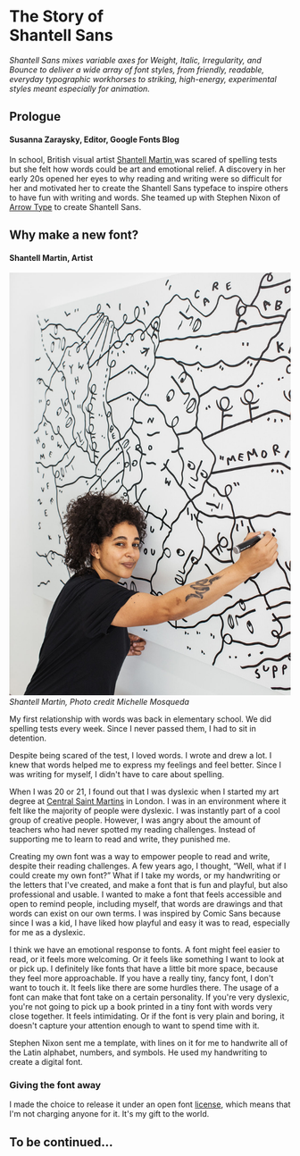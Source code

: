 # The Story of<br/>Shantell Sans

_Shantell Sans mixes variable axes for Weight, Italic, Irregularity, and Bounce to deliver a wide array of font styles, from friendly, readable, everyday typographic workhorses to striking, high-energy, experimental styles meant especially for animation._

## Prologue

#### Susanna Zaraysky, Editor, Google Fonts Blog

In school, British visual artist [Shantell Martin ](https://shantellmartin.art/)was scared of spelling tests but she felt how words could be art and emotional relief. A discovery in her early 20s opened her eyes to why reading and writing were so difficult for her and motivated her to create the Shantell Sans typeface to inspire others to have fun with writing and words. She teamed up with Stephen Nixon of [Arrow Type](https://www.arrowtype.com/) to create Shantell Sans. 


## Why make a new font?

#### Shantell Martin, Artist

 ![Woman holding a black marker drawing on a white canvas](src/assets/shantell-martin-by-Michelle-Mosqueda1.jpg "Shantell Martin, Photo credit Michelle Mosqueda")
 *Shantell Martin, Photo credit Michelle Mosqueda*

My first relationship with words was back in elementary school. We did spelling tests every week. Since I never passed them, I had to sit in detention.

Despite being scared of the test, I loved words. I wrote and drew a lot. I knew that words helped me to express my feelings and feel better. Since I was writing for myself, I didn't have to care about spelling. 

When I was 20 or 21, I found out that I was dyslexic when I started my art degree at [Central Saint Martins](https://www.arts.ac.uk/colleges/central-saint-martins) in London. I was in an environment where it felt like the majority of people were dyslexic.  I was instantly part of a cool group of creative people. However, I was angry about the amount of teachers who had never spotted my reading challenges. Instead of supporting me to learn to read and write, they punished me.

Creating my own font was a way to empower people to read and write, despite their reading challenges. A few years ago, I thought, “Well, what if I could create my own font?” What if I take my words, or my handwriting or the letters that I've created, and make a font that is fun and playful, but also professional and usable. I wanted to make a font that feels accessible and open to remind people, including myself, that words are drawings and that words can exist on our own terms. I was inspired by Comic Sans because since I was a kid, I have liked how playful and easy it was to read, especially for me as a dyslexic.

I think we have an emotional response to fonts. A font might feel easier to read, or it feels more welcoming. Or it feels like something I want to look at or pick up. I definitely like fonts that have a little bit more space, because they feel more approachable. If you have a really tiny, fancy font, I don't want to touch it. It feels like there are some hurdles there. The usage of a font can make that font take on a certain personality. If you're very dyslexic, you're not going to pick up a book printed in a tiny font with words very close together. It feels intimidating. Or if the font is very plain and boring,  it doesn't capture your attention enough to want to spend time with it.

Stephen Nixon sent me a template, with lines on it for me to handwrite all of the Latin alphabet, numbers, and symbols. He used my handwriting to create a digital font.

### Giving the font away

I made the choice to release it under an open font [license](https://fonts.google.com/knowledge/glossary/licensing), which means that I'm not charging anyone for it. It's my gift to the world. 

## To be continued...

<!-- 
<p id="gdcalert3" ><span style="color: red; font-weight: bold">>>>>>  gd2md-html alert: inline image link here (to images/image3.jpg). Store image on your image server and adjust path/filename/extension if necessary. </span><br>(<a href="#">Back to top</a>)(<a href="#gdcalert4">Next alert</a>)<br><span style="color: red; font-weight: bold">>>>>> </span></p>


![alt_text](images/image3.jpg "image_tooltip")


_[“The May Room” by Shantell Martin.](https://shantellmartin.art/work/the-may-room/) Governors Island, NY. Photo by Timothy Schenck. The words on the floor read Way: May you find self_

I wanted to create a typeface by a living artist, and perhaps inspire other living artists to create their own typography. I'm curious to see what people will do with it. I'm giving up control over something that is innately mine since Shantell Sans is based on my handwriting and is quite personal. 

I would really love to see children and young adults use it and learn about how it came about. I want to see it being used for personal projects, or even bigger design projects. I think with something like this, when you put it out into the wild, it's going to be used in ways that you probably didn't even think of.

I have started to use Shantell Sans in some of my projects. I designed key tags with Shantell Sans type for the [Whitney Museum shop](https://shantellmartin.art/work/x-whitney-museum-shop/) in New York City. I also did a project with Cash App, a financial services platform, to create a cash card. The cash tag and the numbers and everything on the back of the card is in Shantell Sans.



<p id="gdcalert4" ><span style="color: red; font-weight: bold">>>>>>  gd2md-html alert: inline image link here (to images/image4.png). Store image on your image server and adjust path/filename/extension if necessary. </span><br>(<a href="#">Back to top</a>)(<a href="#gdcalert5">Next alert</a>)<br><span style="color: red; font-weight: bold">>>>>> </span></p>


![alt_text](images/image4.png "image_tooltip")



#### Key tags for the Whitney Shop, by [Various Keytags](https://variouskeytags.com/), featuring artwork by Shantell Martin and text in Shantell Sans

I collaborated with Google Fonts because I wanted to find a partner that could make the font be visible and successful.


## Design Process

#### Stephen Nixon, type designer

When Shantell reached out and said, “Let’s make a marker font,” I was on board from the start.

I first encountered Shantell’s work in a large mural, which I love for its exploratory, semi-spontaneous, and playful line artwork. 

Marker fonts, such as Comic Sans, are designed to mimic the appearance of [handwriting](https://fonts.google.com/knowledge/glossary/handwriting) done with a marker. Although they elicit an emotional response,  they are an underappreciated genre of type design. 

To make a great market font with widespread adoption, I had these 5 goals: 



1. Appeal to everyday computer users
2. Function well in a wide variety of communication (display and text)
3. Do something new
4. Be legible, accessible, and easy to read
5. Be an adaptation of Shantell’s marker handwriting

### 1. Appeal


For it to be easy to use, Shantell Sans had to have the proportions and styles of a modern font. 

Shantell Sans matches the general average for proportions and weights of most modern, common sans-serif fonts. This familiarity helps make it easy for designers to use in a wide variety of projects.



<p id="gdcalert5" ><span style="color: red; font-weight: bold">>>>>>  gd2md-html alert: inline image link here (to images/image5.png). Store image on your image server and adjust path/filename/extension if necessary. </span><br>(<a href="#">Back to top</a>)(<a href="#gdcalert6">Next alert</a>)<br><span style="color: red; font-weight: bold">>>>>> </span></p>


![alt_text](images/image5.png "image_tooltip")


_Caption: A comparison of Shantell Sans to Roboto, showing that they share similar overall proportions_

Alt text: Two columns of six lines of text in Shantell Sans and Roboto

### 2. Function for different types of communication


The spacing had to work well for small text. The letters are a little wider than an average font, and the spacing between them isn’t too tight. Also, the kerning is optimized for smallish sizes. The typeface had to support a wide range of languages (380+) and be open-source.



<p id="gdcalert6" ><span style="color: red; font-weight: bold">>>>>>  gd2md-html alert: inline image link here (to images/image6.png). Store image on your image server and adjust path/filename/extension if necessary. </span><br>(<a href="#">Back to top</a>)(<a href="#gdcalert7">Next alert</a>)<br><span style="color: red; font-weight: bold">>>>>> </span></p>


![alt_text](images/image6.png "image_tooltip")


_Caption: Some of the languages supported by Shantell Sans _

_Alt text: All human beings are born free and equal in dignity and rights in different languages on 14 lines _

### 3. Explore new territory


To offer flexibility, the font should have a good range of weights and be a variable font. I brought the spontaneous and vibrant quality of Shantell’s work into some experimental variable axes. For detailed typography for densely-packed information, such as on a business card, the typeface had to also include OpenType features like tabular vs proportional figures, fractions, and localized forms.



<p id="gdcalert7" ><span style="color: red; font-weight: bold">>>>>>  gd2md-html alert: inline image link here (to images/image7.gif). Store image on your image server and adjust path/filename/extension if necessary. </span><br>(<a href="#">Back to top</a>)(<a href="#gdcalert8">Next alert</a>)<br><span style="color: red; font-weight: bold">>>>>> </span></p>


![alt_text](images/image7.gif "image_tooltip")


_Caption: Animation of all five variable axes of Shantell Sans: Weight, Italic, Irregularity, Bounce, and Tracking_

_Alt text: “Typography is kinetic” text changing shape _

### 4. Easy to read


To make sure the font met Shantell’s goals of making an easy-to-read font, I made sure that the characters could be distinguished from one another. Shantell naturally writes letters like “b”, “d”, “p”, “q” and “n” and “u” that are clearly differentiated from one another through a contrast of simple shapes and well-placed exit [strokes](https://fonts.google.com/knowledge/glossary/stroke). Shantell sometimes writes the uppercase “I” and numeral “1” as only straight lines. To keep these letters distinct, I added serifs to the uppercase “I” and a flag to “1.”

The lowercase “n” and “u” are differentiated because the “n” has a typical, "zig-zag" form, while the u has a simplified form without a tail or exit stroke. 



<p id="gdcalert8" ><span style="color: red; font-weight: bold">>>>>>  gd2md-html alert: inline image link here (to images/image8.png). Store image on your image server and adjust path/filename/extension if necessary. </span><br>(<a href="#">Back to top</a>)(<a href="#gdcalert9">Next alert</a>)<br><span style="color: red; font-weight: bold">>>>>> </span></p>


![alt_text](images/image8.png "image_tooltip")


Caption: Exit strokes, flags, and zig-zag differentiate letters with similar structures. 

Alt text: Nine letterforms on two lines of text 

As you might expect in a handwritten font, the “a” and “g” use the single-story forms that kids tend to learn in school, keeping the font friendly and familiar. 



<p id="gdcalert9" ><span style="color: red; font-weight: bold">>>>>>  gd2md-html alert: inline image link here (to images/image9.png). Store image on your image server and adjust path/filename/extension if necessary. </span><br>(<a href="#">Back to top</a>)(<a href="#gdcalert10">Next alert</a>)<br><span style="color: red; font-weight: bold">>>>>> </span></p>


![alt_text](images/image9.png "image_tooltip")


Caption: The single-story lowercase “a” and “g” \
Alt text: The “a” and “g” highlighted in the word “amazing”

To ensure that Shantell Sans stays readable in blocks of text, the [glyph](https://fonts.google.com/knowledge/glossary/glyph) [widths](https://fonts.google.com/knowledge/glossary/width) and margins are slightly generous. 

**5. Adaptation of marker handwriting ** \


We didn’t want to replicate Shantell’s handwriting. We wanted to create a successful font with Shantell’s writing as a core inspiration. 

Shantell chose her favorite medium-sized felt tip marker ([Staedtler Lumocolor M](https://www.staedtler.com/intl/en/products/markers/permanent-marker/lumocolor-31-mixed-sets-universal-pens-31-9wp4gs/)) and wrote several uppercase and lowercase pangrams (sentences including all letters of the alphabet). She also wrote strings of numbers, punctuation, and symbols, plus a few words with [diacritics/accent marks](https://fonts.google.com/knowledge/glossary/diacritic_accent_marks). 



<p id="gdcalert10" ><span style="color: red; font-weight: bold">>>>>>  gd2md-html alert: inline image link here (to images/image10.jpg). Store image on your image server and adjust path/filename/extension if necessary. </span><br>(<a href="#">Back to top</a>)(<a href="#gdcalert11">Next alert</a>)<br><span style="color: red; font-weight: bold">>>>>> </span></p>


![alt_text](images/image10.jpg "image_tooltip")


Caption:  holding a Staedtler Lumocolor M, the same marker used to write the sample text (pictured in the background). The markers are custom-printed with Shantell Sans

Alt text: Right hand holding two markers, paper with handwriting

I traced Shantell’s writing samples and then converted her handwriting into a digital font. This process required balancing two objectives: keeping the best, most unique gestures, while normalizing heights, widths, spacing, and upright balance.



<p id="gdcalert11" ><span style="color: red; font-weight: bold">>>>>>  gd2md-html alert: inline image link here (to images/image11.png). Store image on your image server and adjust path/filename/extension if necessary. </span><br>(<a href="#">Back to top</a>)(<a href="#gdcalert12">Next alert</a>)<br><span style="color: red; font-weight: bold">>>>>> </span></p>


![alt_text](images/image11.png "image_tooltip")


Caption: Top: Shantell’s handwriting, Bottom: Shantell Sans Semibold digital font

 \
Alt text: Letters “r, f, t, G, P, A, R, M, W” on two lines 

The strokes are drawn with a little bit of the sharpness and contrast that helps make Shantell’s writing so engaging. They are also made a little more uniform in thickness and given softened, semi-rounded endings. 

The sizing and spacing of Shantell’s handwritten letters varied. Since fonts have letters that are regularized and balanced with one another, I subtly modified the character proportions to have consistent heights, widths, spacing, and upright balance. For example, the uppercase "O" is about the same height and width as an uppercase "H", and a lowercase "n" has about the same height and width as a lowercase "x."

 \
**New axes  \
 \
 \
**Shantell Sans includes stylistic axes for _Bounce, Irregularity,_ and _Tracking_. These axes don’t yet exist in other variable fonts, but hopefully they will someday!

For the Bouncy axes, the glyphs are shifted up or down. In the Irregularity axis, the glyph shapes go between normalized and irregular drawings. Together, these axes subtly shift text towards the irregular proportions and quirks in Shantell’s handwriting.

Both of these axes have several alternates of letters, numerals, and key symbols. These alternates are automatically put into text, allowing for a randomized appearance of the letters,  which is similar to what naturally occurs when someone writes by hand and some of the same letters take different shapes in different words.

 

<p id="gdcalert12" ><span style="color: red; font-weight: bold">>>>>>  gd2md-html alert: inline image link here (to images/image12.gif). Store image on your image server and adjust path/filename/extension if necessary. </span><br>(<a href="#">Back to top</a>)(<a href="#gdcalert13">Next alert</a>)<br><span style="color: red; font-weight: bold">>>>>> </span></p>


![alt_text](images/image12.gif "image_tooltip")



#### The animation shows the Weight and Bounce axes. Both lines cycle between Light and ExtraBold weights. The bottom line also cycles between Bounce -100 and +100.



<p id="gdcalert13" ><span style="color: red; font-weight: bold">>>>>>  gd2md-html alert: inline image link here (to images/image13.gif). Store image on your image server and adjust path/filename/extension if necessary. </span><br>(<a href="#">Back to top</a>)(<a href="#gdcalert14">Next alert</a>)<br><span style="color: red; font-weight: bold">>>>>> </span></p>


![alt_text](images/image13.gif "image_tooltip")



#### This animation shows the Weight and Irregularity axes. Both text blocks cycle between Light and ExtraBold weights. The bottom text also cycles between Irregularity 0 and 100.

The Tracking axis adds extra spacing between letters. This axis opens up new possibilities for animating this parameter alongside the font’s Weight, Italic, Bounce, and Irregularity axes. 



<p id="gdcalert14" ><span style="color: red; font-weight: bold">>>>>>  gd2md-html alert: inline image link here (to images/image14.gif). Store image on your image server and adjust path/filename/extension if necessary. </span><br>(<a href="#">Back to top</a>)(<a href="#gdcalert15">Next alert</a>)<br><span style="color: red; font-weight: bold">>>>>> </span></p>


![alt_text](images/image14.gif "image_tooltip")



#### The animation shows the Weight and Tracking axes. Both lines cycle between Light and ExtraBold weights. The bottom line also cycles between Tracking 0 and 500.


### **Extending the typeface for Google Fonts and open-source release**

With some funding from Google Fonts, we extended the fonts to include wider language support: the Latin script was expanded to support more Latin-script languages, including Vietnamese and to include many more currency symbols. We also added Cyrillic with the help of type designer .


### Designing Shantell Sans Cyrillic

**Anya Danilova, Type Designer**

Translating handwriting typefaces from one script to another feels somewhat similar to translating poetry. Just like a translator deliberates about how to save the meaning and the rhythm of the poetry and ponders about which words and phrases are characteristic of the author or idiomatic, I wondered about how to maintain Shantell’s identity in Cyrillic. 

Cyrillic is the script for many Eurasian languages: Bulgarian, Serbian, Russian, Belarussian, Ukrainian, Tatar, Bashkir, and many more. 

Some Cyrillic letters have different shapes for [upright (regular)](https://fonts.google.com/knowledge/glossary/regular_upright), [italic](https://fonts.google.com/knowledge/glossary/italic), and cursive ([handwriting](https://fonts.google.com/knowledge/glossary/handwriting)) letterforms. 



<p id="gdcalert15" ><span style="color: red; font-weight: bold">>>>>>  gd2md-html alert: inline image link here (to images/image15.png). Store image on your image server and adjust path/filename/extension if necessary. </span><br>(<a href="#">Back to top</a>)(<a href="#gdcalert16">Next alert</a>)<br><span style="color: red; font-weight: bold">>>>>> </span></p>


![alt_text](images/image15.png "image_tooltip")
_ \
 \
Caption: The same lowercase Cyrillic letters have different forms in upright, italic and cursive (letters drawn by Anya Danilova)  \
 \
Alt text: Three lines of six letters_

Shantell’s handwriting is a mixture of cursive and printed shapes. Since Shantell writes only in the Latin script, I had to think about how to translate her shapes into Cyrillic. Which ones would be cursive? Which ones would be upright? I asked Shantell to write a couple of Russian sentences to see her approach to unfamiliar shapes. I asked her to write one word with different shapes of letters.



<p id="gdcalert16" ><span style="color: red; font-weight: bold">>>>>>  gd2md-html alert: inline image link here (to images/image16.jpg). Store image on your image server and adjust path/filename/extension if necessary. </span><br>(<a href="#">Back to top</a>)(<a href="#gdcalert17">Next alert</a>)<br><span style="color: red; font-weight: bold">>>>>> </span></p>


![alt_text](images/image16.jpg "image_tooltip")


_Caption: Shantell’s writing in Cyrillic had different shapes for the same letters. Words pictured: щупальца (tentacles), шумят (making noise), овод (gadfly), жаба (frog)_

Simultaneously, I drew these versions in the font. While Shantell wrote out different Cyrillic letters, I used using a font creation software program to design Cyrillic glyphs based on the Latin Shantell Sans glyphs that Stephen Nixon had made.  



<p id="gdcalert17" ><span style="color: red; font-weight: bold">>>>>>  gd2md-html alert: inline image link here (to images/image17.png). Store image on your image server and adjust path/filename/extension if necessary. </span><br>(<a href="#">Back to top</a>)(<a href="#gdcalert18">Next alert</a>)<br><span style="color: red; font-weight: bold">>>>>> </span></p>


![alt_text](images/image17.png "image_tooltip")


_Versions of letters_

_*_

After creating alternate versions for the same letters based on Shantell’s writing and my type designs, I decided on which letterforms to keep both based on my feelings and by consulting with other Cyrillic type designers: Maria Doreuli, Krista Radoeva, Alexey Vanyashin, and Jovanna Jocić. They also helped me decide on letterforms that are specific to other languages using the Cyrillic alphabet, such as the њ (for the “nje” sound) in Serbian.



<p id="gdcalert18" ><span style="color: red; font-weight: bold">>>>>>  gd2md-html alert: inline image link here (to images/image18.png). Store image on your image server and adjust path/filename/extension if necessary. </span><br>(<a href="#">Back to top</a>)(<a href="#gdcalert19">Next alert</a>)<br><span style="color: red; font-weight: bold">>>>>> </span></p>


![alt_text](images/image18.png "image_tooltip")


_Thinking about possibilities when it comes to Serbian letter “nje”_

 \
It was an incredible pleasure to work on this project.  There were many challenges but they made creating Shantell Sans  Cyrillic more interesting.


### **—---**

Learning the background of Shantell Sans may help you have a deeper appreciation of not only this typeface, but of the type design process more generally. 

Do you have a creative idea that needs a font with some personality? Want to just take a new font for a spin and see where it takes you? Give Shantell Sans a try! 

(Link to GoogleFonts/ShantellSans) -->
